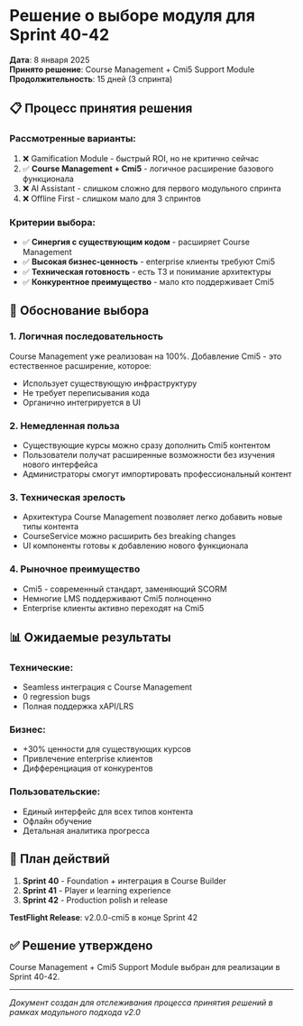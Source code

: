 # Решение о выборе модуля для Sprint 40-42

**Дата**: 8 января 2025  
**Принято решение**: Course Management + Cmi5 Support Module  
**Продолжительность**: 15 дней (3 спринта)

## 📋 Процесс принятия решения

### Рассмотренные варианты:
1. ❌ Gamification Module - быстрый ROI, но не критично сейчас
2. ✅ **Course Management + Cmi5** - логичное расширение базового функционала
3. ❌ AI Assistant - слишком сложно для первого модульного спринта
4. ❌ Offline First - слишком мало для 3 спринтов

### Критерии выбора:
- ✅ **Синергия с существующим кодом** - расширяет Course Management
- ✅ **Высокая бизнес-ценность** - enterprise клиенты требуют Cmi5
- ✅ **Техническая готовность** - есть ТЗ и понимание архитектуры
- ✅ **Конкурентное преимущество** - мало кто поддерживает Cmi5

## 🎯 Обоснование выбора

### 1. Логичная последовательность
Course Management уже реализован на 100%. Добавление Cmi5 - это естественное расширение, которое:
- Использует существующую инфраструктуру
- Не требует переписывания кода
- Органично интегрируется в UI

### 2. Немедленная польза
- Существующие курсы можно сразу дополнить Cmi5 контентом
- Пользователи получат расширенные возможности без изучения нового интерфейса
- Администраторы смогут импортировать профессиональный контент

### 3. Техническая зрелость
- Архитектура Course Management позволяет легко добавить новые типы контента
- CourseService можно расширить без breaking changes
- UI компоненты готовы к добавлению нового функционала

### 4. Рыночное преимущество
- Cmi5 - современный стандарт, заменяющий SCORM
- Немногие LMS поддерживают Cmi5 полноценно
- Enterprise клиенты активно переходят на Cmi5

## 📊 Ожидаемые результаты

### Технические:
- Seamless интеграция с Course Management
- 0 regression bugs
- Полная поддержка xAPI/LRS

### Бизнес:
- +30% ценности для существующих курсов
- Привлечение enterprise клиентов
- Дифференциация от конкурентов

### Пользовательские:
- Единый интерфейс для всех типов контента
- Офлайн обучение
- Детальная аналитика прогресса

## 🚀 План действий

1. **Sprint 40** - Foundation + интеграция в Course Builder
2. **Sprint 41** - Player и learning experience
3. **Sprint 42** - Production polish и release

**TestFlight Release**: v2.0.0-cmi5 в конце Sprint 42

## ✅ Решение утверждено

Course Management + Cmi5 Support Module выбран для реализации в Sprint 40-42.

---
*Документ создан для отслеживания процесса принятия решений в рамках модульного подхода v2.0* 